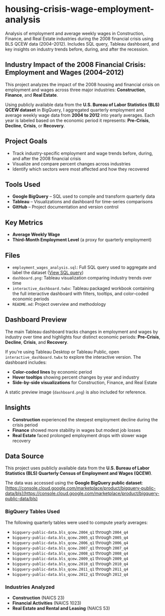 # housing-crisis-wage-employment-analysis

Analysis of employment and average weekly wages in Construction, Finance, and Real Estate industries during the 2008 financial crisis using BLS QCEW data (2004–2012). Includes SQL query, Tableau dashboard, and key insights on industry trends before, during, and after the recession.

## Industry Impact of the 2008 Financial Crisis: Employment and Wages (2004–2012)

This project analyzes the impact of the 2008 housing and financial crisis on employment and wages across three major industries: **Construction**, **Finance**, and **Real Estate**.

Using publicly available data from the **U.S. Bureau of Labor Statistics (BLS) QCEW dataset** in BigQuery, I aggregated quarterly employment and average weekly wage data from **2004 to 2012** into yearly averages. Each year is labeled based on the economic period it represents: **Pre-Crisis**, **Decline**, **Crisis**, or **Recovery**.

## Project Goals

- Track industry-specific employment and wage trends before, during, and after the 2008 financial crisis  
- Visualize and compare percent changes across industries  
- Identify which sectors were most affected and how they recovered  

## Tools Used

- **Google BigQuery** – SQL used to compile and transform quarterly data  
- **Tableau** – Visualizations and dashboard for time-series comparisons  
- **GitHub** – Project documentation and version control  

## Key Metrics

- **Average Weekly Wage**  
- **Third-Month Employment Level** (a proxy for quarterly employment)  

## Files

- `employment_wages_analysis.sql`: Full SQL query used to aggregate and label the dataset ([View SQL query](./employment_wages_analysis.sql))  
- `dashboard.png`: Tableau visualization comparing industry trends over time
- `interactive_dashboard.twbx`: Tableau packaged workbook containing the full interactive dashboard with filters, tooltips, and color-coded economic periods
- `README.md`: Project overview and methodology  

## Dashboard Preview

The main Tableau dashboard tracks changes in employment and wages by industry over time and highlights four distinct economic periods: **Pre-Crisis**, **Decline**, **Crisis**, and **Recovery**.

If you're using Tableau Desktop or Tableau Public, open `interactive_dashboard.twbx` to explore the interactive version. The dashboard includes:

- **Color-coded lines** by economic period
- **Hover tooltips** showing percent changes by year and industry
- **Side-by-side visualizations** for Construction, Finance, and Real Estate

A static preview image (`dashboard.png`) is also included for reference.

## Insights

- **Construction** experienced the steepest employment decline during the crisis period  
- **Finance** showed more stability in wages but modest job losses  
- **Real Estate** faced prolonged employment drops with slower wage recovery  

## Data Source

This project uses publicly available data from the **U.S. Bureau of Labor Statistics (BLS) Quarterly Census of Employment and Wages (QCEW)**.

The data was accessed using the **Google BigQuery public dataset**:  
[https://console.cloud.google.com/marketplace/product/bigquery-public-data/bls](https://console.cloud.google.com/marketplace/product/bigquery-public-data/bls)

### BigQuery Tables Used

The following quarterly tables were used to compute yearly averages:

- `bigquery-public-data.bls_qcew.2004_q1` through `2004_q4`  
- `bigquery-public-data.bls_qcew.2005_q1` through `2005_q4`  
- `bigquery-public-data.bls_qcew.2006_q1` through `2006_q4`  
- `bigquery-public-data.bls_qcew.2007_q1` through `2007_q4`  
- `bigquery-public-data.bls_qcew.2008_q1` through `2008_q4`  
- `bigquery-public-data.bls_qcew.2009_q1` through `2009_q4`  
- `bigquery-public-data.bls_qcew.2010_q1` through `2010_q4`  
- `bigquery-public-data.bls_qcew.2011_q1` through `2011_q4`  
- `bigquery-public-data.bls_qcew.2012_q1` through `2012_q4`  

### Industries Analyzed

- **Construction** (NAICS 23)  
- **Financial Activities** (NAICS 1023)  
- **Real Estate and Rental and Leasing** (NAICS 53)  

